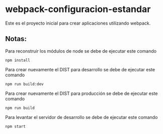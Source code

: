 # webpack-configuracion-estandar
Este es el proyecto inicial para crear aplicaciones utilizando webpack.


## Notas:
Para reconstruir los módulos de node se debe de ejecutar este comando

```
npm install
```

Para crear nuevamente el DIST para desarrollo se debe de ejecutar este comando

```
npm run build:dev
```

Para crear nuevamente el DIST para producción se debe de ejecutar este comando

```
npm run build
```

Para levantar el servidor de desarrollo se debe de ejecutar este comando

```
npm start
```
